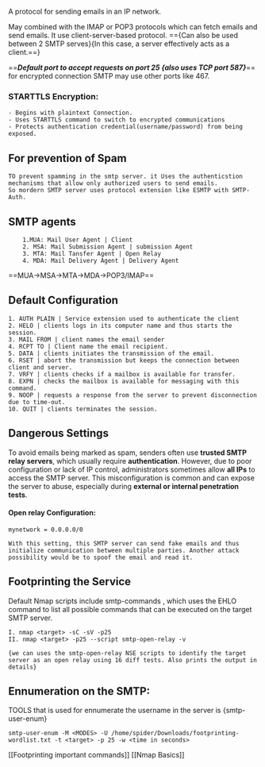


A protocol for sending emails in an IP network.

May combined with the IMAP or POP3 protocols which can fetch emails and send emails.
It use client-server-based protocol. =={Can also be used between 2 SMTP serves}{In this case, a server effectively acts as a client.==}

==***Default port to accept requests on port 25 {also uses TCP port 587}***==
for encrypted connection SMTP may use other ports like 467.
### STARTTLS Encryption:
	- Begins with plaintext Connection.
	- Uses STARTTLS command to switch to encrypted communications
	- Protects authentication credential(username/password) from being exposed.
	
## For prevention of Spam
	TO prevent spamming in the smtp server. it Uses the authenticstion mechanisms that allow only authorized users to send emails.
	So mordern SMTP server uses protocol extension like ESMTP with SMTP-Auth.

## SMTP agents
		1.MUA: Mail User Agent | Client 
		2. MSA: Mail Submission Agent | submission Agent
		3. MTA: Mail Tansfer Agent | Open Relay
		4. MDA: Mail Delivery Agent | Delivery Agent
		
==MUA->MSA->MTA->MDA->POP3/IMAP==
## Default Configuration

	1. AUTH PLAIN | Service extension used to authenticate the client
	2. HELO | clients logs in its computer name and thus starts the session.
	3. MAIL FROM | client names the email sender
	4. RCPT TO | Client name the email recipient.
	5. DATA | clients initiates the transmission of the email.
	6. RSET | abort the transmission but keeps the connection between client and server.
	7. VRFY | clients checks if a mailbox is available for transfer.
	8. EXPN | checks the mailbox is available for messaging with this command.
	9. NOOP | requests a response from the server to prevent disconnection due to time-out.
	10. QUIT | clients terminates the session.

## Dangerous Settings

To avoid emails being marked as spam, senders often use **trusted SMTP relay servers**, which usually require **authentication**. However, due to poor configuration or lack of IP control, administrators sometimes allow **all IPs** to access the SMTP server. This misconfiguration is common and can expose the server to abuse, especially during **external or internal penetration tests**.
#### Open relay Configuration:
	mynetwork = 0.0.0.0/0
	
	With this setting, this SMTP server can send fake emails and thus initialize communication between multiple parties. Another attack possibility would be to spoof the email and read it.

## Footprinting the Service 

Default Nmap scripts include smtp-commands , which uses the EHLO command to list all possible commands that can be executed on the target SMTP server.

	I. nmap <target> -sC -sV -p25
	II. nmap <target> -p25 --script smtp-open-relay -v
	
	{we can uses the smtp-open-relay NSE scripts to identify the target server as an open relay using 16 diff tests. Also prints the output in details} 

## Ennumeration on the SMTP:

TOOLS that is used for ennumerate the username in the server is {smtp-user-enum}

	smtp-user-enum -M <MODES> -U /home/spider/Downloads/footprinting-		wordlist.txt -t <target> -p 25 -w <time in seconds>


[[Footprinting important commands]]
[[Nmap Basics]]
